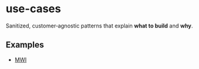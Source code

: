 # use-cases

Sanitized, customer‑agnostic patterns that explain **what to build** and **why**.

## Examples

- [MWI](mwi/README.md)
